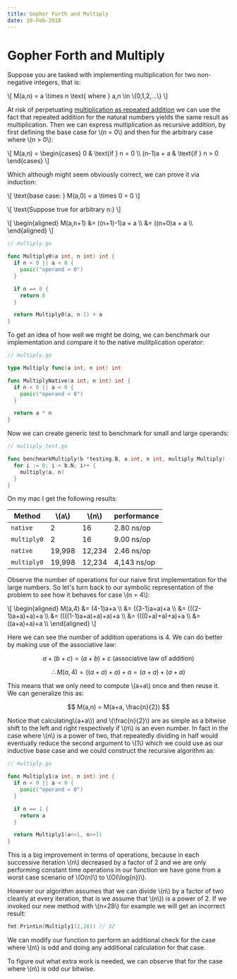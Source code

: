 ```yaml
---
title: Gopher Forth and Multiply
date: 10-Feb-2018
---
```

# Gopher Forth and Multiply

Suppose you are tasked with implementing multiplication for two non-negative integers, that is:

\\[ M(a,n) = a \times n  \text{ where } a,n \in \\{0,1,2,...\\} \\] 

At risk of perpetuating [multiplication as repeated addition](https://www.maa.org/external_archive/devlin/devlin_06_08.html) we can use the fact that repeated addition for the natural numbers yields the same result as multiplication. Then we can express multiplication as recursive addition, by first defining the base case for \\(n = 0\\) and then for the arbitrary case where \\(n > 0\\):

\\[
M(a,n) = 
\\begin{cases}
  0          & \\text{if } n = 0 \\\\
  (n-1)a + a & \\text{if } n > 0
\\end{cases} \\]

Which although might seem obviously correct, we can prove it via induction:

\\[ \text{base case: }  M(a,0) = a \\times 0 = 0 \\]

\\[ \text{Suppose true for arbitrary n:} \\]

\\[ \\begin{aligned}
M(a,n+1) &= ((n+1)-1)a + a \\\\
         &= ((n+0)a + a \\\\
\\end{aligned} \\]

```go
// multiply.go

func Multiply0(a int, n int) int {
  if n < 0 || a < 0 {
    panic("operand < 0")
  }

  if n == 0 {
    return 0
  }

  return Multiply0(a, n-1) + a
}
```  

To get an idea of how well we might be doing, we can benchmark our implementation and compare it to the native mulitplication operator:

```go
// multiply.go

type Multiply func(a int, n int) int

func MultiplyNative(a int, n int) int {
  if n < 0 || a < 0 {
    panic("operand < 0")
  }

  return a * n
}
```

Now we can create generic test to benchmark for small and large operands:

```go
// multiply_test.go

func benchmarkMultiply(b *testing.B, a int, n int, multiply Multiply) {
  for i := 0; i < b.N; i++ {
    multiply(a, n)
  }
}
```

On my mac I get the following results:

| Method      | \\(a\\)  | \\(n\\)  | performance |
|-------------|----------|----------|-------------|
| `native`    | 2        | 16       | 2.80 ns/op  |
| `multiply0` | 2        | 16       | 9.00 ns/op  |
| `native`    | 19,998   | 12,234   | 2.46 ns/op  |
| `multiply0` | 19,998   | 12,234   | 4,143 ns/op  |

Observe the number of operations for our naive first implementation for the large numbers. So let's turn back to our symbolic representation of the problem to see how it behaves for case \\(n = 4\\):

<div katex>
\[ \begin{aligned}
M(a,4) &= (4-1)a+a \\
       &= ((3-1)a+a)+a \\
       &= (((2-1)a+a)+a)+a \\
       &= ((((1-1)a+a)+a)+a)+a \\
       &= (((0+a)+a)+a)+a \\
       &= ((a+a)+a)+a \\
\end{aligned} \]
</div>

Here we can see the number of addition operations is 4. We can do better by making use of the associative law:

$$ a + (b + c) = (a+b)+c \text{  (associative law of addition) }$$

$$ \therefore M(a,4) = ((a+a)+a)+a = (a+a)+(a+a) $$

This means that we only need to compute \\(a+a\\) once and then reuse it. We can generalize this as:

$$ M(a,n) = M(a+a, \frac{n}{2}) $$

Notice that calculating\\(a+a\\)) and \\(\\frac{n}{2}\\) are as simple as a bitwise shift to the left and right respectively if \\(n\\) is an even number. In fact in the case where \\(n\\) is a power of two, that repeatedly dividing in half would eventually reduce the second argument to \\(1\\) which we could use as our inductive base case and we could construct the recursive algorithm as:

```go
// multiply.go

func Multiply1(a int, n int) int {
  if n < 0 || a < 0 {
    panic("operand < 0")
  }

  if n == 1 {
    return a
  }

  return Multiply1(a<<1, n>>1)
}
```

This is a big improvement in terms of operations, because in each successive iteration \\(n\\) decreased by a factor of 2 and we are only performing constant time operations in our function we have gone from a worst case scenario of \\(O(n)\\) to \\(O(\log{n})\\). 

However our algorithm assumes that we can divide \\(n\\) by a factor of two cleanly at every iteration, that is we assume that \\(n\\)) is a power of 2. If we invoked our new method with \\(n=28\\) for example we will get an incorrect result:

```go
fmt.PrintLn(Multiply1(2,28)) // 32
```

We can modify our function to perform an additional check for the case where \\(n\\) is odd and doing any additional calculation for that case.

To figure out what extra work is needed, we can observe that for the case where \\(n\\) is odd our bitwise.



